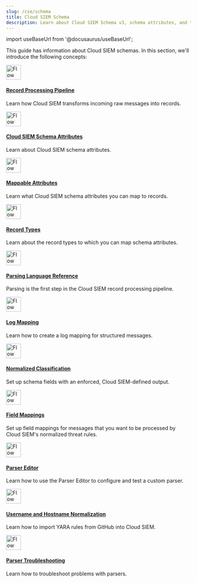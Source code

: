 ```yaml
---
slug: /cse/schema
title: Cloud SIEM Schema
description: Learn about Cloud SIEM Schema v3, schema attributes, and the record processing pipeline.
---
```


import useBaseUrl from '@docusaurus/useBaseUrl';

This guide has information about Cloud SIEM schemas. In this section, we'll introduce the following concepts:

<div className="box-wrapper" >
<div className="box smallbox card">
  <div className="container">
  <a href="/docs/cse/schema/record-processing-pipeline"><img src={useBaseUrl('img/icons/operations/schema.png')} alt="Flow diagram icon" width="40"/><h4>Record Processing Pipeline</h4></a>
  <p>Learn how Cloud SIEM transforms incoming raw messages into records.</p>
  </div>
</div>
<div className="box smallbox card">
  <div className="container">
  <a href="/docs/cse/schema/schema-attributes"><img src={useBaseUrl('img/icons/operations/schema.png')} alt="Flow diagram icon" width="40"/><h4>Cloud SIEM Schema Attributes</h4></a>
  <p>Learn about Cloud SIEM schema attributes.</p>
  </div>
</div>
<div className="box smallbox card">
  <div className="container">
  <a href="/docs/cse/schema/attributes-map-to-records"><img src={useBaseUrl('img/icons/operations/schema.png')} alt="Flow diagram icon" width="40"/><h4>Mappable Attributes</h4></a>
  <p>Learn what Cloud SIEM schema attributes you can map to records.</p>
  </div>
</div>
<div className="box smallbox card">
  <div className="container">
  <a href="/docs/cse/schema/cse-record-types"><img src={useBaseUrl('img/icons/operations/schema.png')} alt="Flow diagram icon" width="40"/><h4>Record Types</h4></a>
  <p>Learn about the record types to which you can map schema attributes.</p>
  </div>
</div>
<div className="box smallbox card">
  <div className="container">
  <a href="/docs/cse/schema/parsing-language-reference-guide"><img src={useBaseUrl('img/icons/operations/schema.png')} alt="Flow diagram icon" width="40"/><h4>Parsing Language Reference</h4></a>
  <p>Parsing is the first step in the Cloud SIEM record processing pipeline.</p>
  </div>
</div>
<div className="box smallbox card">
  <div className="container">
  <a href="/docs/cse/schema/create-structured-log-mapping"><img src={useBaseUrl('img/icons/operations/schema.png')} alt="Flow diagram icon" width="40"/><h4>Log Mapping</h4></a>
  <p>Learn how to create a log mapping for structured messages.</p>
  </div>  
</div>
<div className="box smallbox card">
  <div className="container">
  <a href="/docs/cse/schema/cse-normalized-classification"><img src={useBaseUrl('img/icons/operations/schema.png')} alt="Flow diagram icon" width="40"/><h4>Normalized Classification</h4></a>
  <p>Set up schema fields with an enforced, Cloud SIEM-defined output.</p>
  </div>
</div>
<div className="box smallbox card">
  <div className="container">
  <a href="/docs/cse/schema/field-mapping-security-event-sources"><img src={useBaseUrl('img/icons/operations/schema.png')} alt="Flow diagram icon" width="40"/><h4>Field Mappings</h4></a>
  <p>Set up field mappings for messages that you want to be processed by Cloud SIEM's normalized threat rules.</p>
  </div>
</div>
<div className="box smallbox card">
  <div className="container">
  <a href="/docs/cse/schema/parser-editor"><img src={useBaseUrl('img/icons/operations/schema.png')} alt="Flow diagram icon" width="40"/><h4>Parser Editor</h4></a>
  <p>Learn how to use the Parser Editor to configure and test a custom parser.</p>
</div>
</div>
<div className="box smallbox card">
  <div className="container">
  <a href="/docs/cse/schema/username-and-hostname-normalization"><img src={useBaseUrl('img/icons/operations/schema.png')} alt="Flow diagram icon" width="40"/><h4>Username and Hostname Normalization</h4></a>
  <p>Learn how to import YARA rules from GitHub into Cloud SIEM.</p>
  </div>
</div>
<div className="box smallbox card">
  <div className="container">
  <a href="/docs/cse/schema/parser-troubleshooting-tips"><img src={useBaseUrl('img/icons/operations/schema.png')} alt="Flow diagram icon" width="40"/><h4>Parser Troubleshooting</h4></a>
  <p>Learn how to troubleshoot problems with parsers.</p>
  </div>
</div>
</div>
